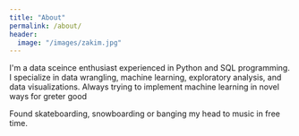 ```yaml
---
title: "About"
permalink: /about/
header:
  image: "/images/zakim.jpg"
---
```


I'm a data sceince enthusiast experienced in Python and SQL programming.
I specialize in data wrangling, machine learning, exploratory analysis, and data visualizations.
Always trying to implement machine learning in novel ways for greter good

Found skateboarding, snowboarding or banging my head to music in free time.


